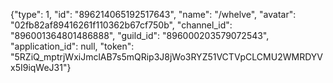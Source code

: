 {"type": 1, "id": "896214065192517643", "name": "/whelve", "avatar": "02fb82af89416261f110362b67cf750b", "channel_id": "896001364801486888", "guild_id": "896000203579072543", "application_id": null, "token": "5RZiQ_mptrjWxiJmclAB7s5mQRip3J8jWo3RYZ51VCTVpCLCMU2WMRDYVx5I9iqWeJ31"}

